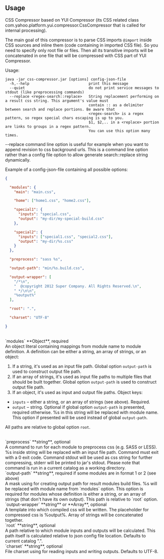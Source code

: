 ## Usage

CSS Compressor based on YUI Compressor (its CSS related class
com.yahoo.platform.yui.compressor.CssCompressor that is called for
internal processing).

The main goal of this compressor is to parse CSS imports `@import` inside
CSS sources and inline them (code containing in imported CSS file).
So you need to specify only root file or files. Then all its transitive imports
will be concatenated in one file that will be compressed with CSS part of
YUI Compressor.


Usage:

```
java -jar css-compressor.jar [options] config-json-file
  -h,--help                           print this message
  --quiet                             do not print service messages to stdout (like preprocessing commands)
  --replace <regex-search::replace>   String replacement performing on a result css string. This argument's value must
                                      contain :: as a delimiter between search and replace portions. Be aware that
                                      <regex-search> is a regex pattern, so regex special chars escaping is up to you.
                                      $1, $2,.. in a <replace> portion are links to groups in a regex pattern.
                                      You can use this option many times.
```

--replace command line option is useful for example when you want to append
revision to css background urls. This is a command line option rather than
a config file option to allow generate search::replace string dynamically.

Example of a config-json-file containing all possible options:

```json
{

  "modules": {
    "main": "main.css",

    "home": ["home1.css", "home2.css"],

    "special1": {
      "inputs": "special.css",
      "output": "my-dir/my-special-build.css"
    },

    "special2": {
      "inputs": ["special1.css", "special2.css"],
      "output": "my-dir/%s.css"
    }
  },

  "preprocess": "sass %s",

  "output-path": "min/%s.build.css",

  "output-wrapper": [
    "/*\n",
    "  @copyright 2012 Super Company. All Rights Reserved.\n",
    " */\n\n",
    "%output%"
  ],

  "root": ".",

  "charset": "UTF-8"

}
```

<br />
`modules` **Object**, required <br />
An object literal containing mappings from module name to module definition.
A definition can be either a string, an array of strings, or an object:

 1. If a string, it's used as an input file path. Global option `output-path`
 is used to construct output file path.
 2. If an array of strings, it's used as input file paths to multiple files
 that should be built together. Global option `output-path` is used to construct
 output file path.
 3. If an object, it's used as input and output file paths. Object keys:
   * `inputs` – either a string, or an array of strings (see above). Required.
   * `output` – string. Optional if global option `output-path` is presented,
   required otherwise. %s in this string will be replaced with module name.
   This option if presented will be used instead of global `output-path`.

All paths are relative to global option `root`.


<br />
`preprocess` **string**, optional <br />
A command to run for each module to preprocess css (e.g. SASS or LESS).
%s inside string will be replaced with an input file path.
Command must exit with a 0 exit code. Command stdout will be used as css string
for further compressing, stderr will be printed to jar's stdout.
Please note that command is run in a current catalog as a working directory.

<br />
`output-path` **string**, required if some modules are in format 1 or 2
(see above) <br />
A mask using for creating output path for result modules build files.
%s will be replaced with module name from `modules` option. This option is
required for modules whose definition is either a string,
or an array of strings (that don't have its own output).
This path is relative to `root` option.

<br />
`output-wrapper` **string** or **Array**, optional <br />
A template into which compiled css will be written. The placeholder
for compressed css is %output%. Array of strings will be concatenated together.

<br />
`root` **string**, optional <br />
A path relative to which module inputs and outputs will be calculated.
This path itself is calculated relative to json config file location.
Defaults to current catalog ".".

<br />
`charset` **string**, optional <br />
File charset using for reading inputs and writing outputs. Defaults to UTF-8.
